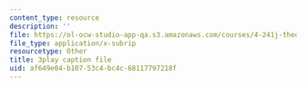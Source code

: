 ```yaml
---
content_type: resource
description: ''
file: https://ol-ocw-studio-app-qa.s3.amazonaws.com/courses/4-241j-theory-of-city-form-spring-2013/af649e04b10753c4bc4c68117797218f_urE_22UEO_8.vtt
file_type: application/x-subrip
resourcetype: Other
title: 3play caption file
uid: af649e04-b107-53c4-bc4c-68117797218f
---
```

